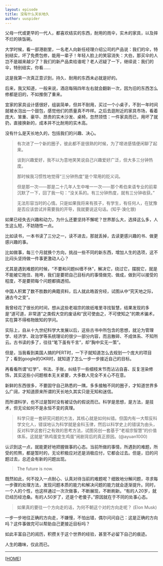 ```yaml
---
layout: episode
title: 没有什么天长地久
author: uuspider
---
```

父母一代或更早的一代人，都喜欢结实的东西，耐用的雨伞，实木的家具，以及摔不烂的铁饭碗。

大学时候，看一部港剧里，一名老人向新任经理介绍公司的产品说：我们的伞，特别结实，坏了免费包修，能用一辈子！年轻人脸上的笑容消失：大伯，那买伞的人岂不是越来越少了？我们的新产品卖给谁呢？老人迟疑了一下，继续说：我们的伞，特别结实，你看……

这是我第一次真正意识到，持久、耐用的东西未必就是好的。

后来，我又知道，一般来说，酒店每隔四年左右就会翻新一次，因为旧的东西怎么修都是旧的，不如推倒了重来。

宜家的家具设计感很好，组装简单，但并不耐用，买过一个小桌子，不到一年时间就被水泡出一个鼓包，感觉他们的质量真不咋样。之后去逛附近的家具市场，看着庞大、笨重、豪华、昂贵的实木沙发、桌椅，忽然领悟：一件家具而已，用坏了就扔，直接换新的，成本并不比耐用的实木高。

没有什么是天长地久的，包括我们的兴趣、决心。

>有次进了一个新的圈子，彼此都不是很熟的时候，为了增进感情便闲聊了起来。
>
>谈到兴趣爱好，我不以为意地笑笑说自己兴趣爱好广泛，但大多三分钟热度。
>
>那时候我习惯性地觉得“三分钟热度”是个常用的贬义词。
>
>但是那一次——那是二十几年人生中唯一一次——那个希伯来语专业的前辈沉默了一下，回了我一句：“没关系的。有三分钟热度，就有三分钟收获。”
>
>无法形容当时的心情。只是如果我将来有孩子，有学生，有任何人，在犹豫是否应该尝试并需要我的开导，我就要说这句话。(知乎·溴化银)

如果已经失去兴趣和动力，为什么还要坚持不懈呢？世界那么大，选择这么多，人生这么短，不妨随性一点。

比如读书，一本书读了三分之一，读不进去，那就丢掉，去读更感兴趣的书、做更感兴趣的事。

比如做事，每三个月就换个方向，挑战一些不同的新东西，增加人生的选项，这不比闷头坚持做一件事更激动人心？

尤其是遇到难题的时候，“不要和问题纠缠不休”，解决它，绕过它，摆脱它，就是不能被它拖住、拖垮，我们是要把自己目标内的事情做完、做成，做到可以接受的程度，不是要把每个问题都搞透彻。

中国人积累了数不胜数的典籍资料，后人就此皓首穷经，试图从中“究天地之际，通古今之变”。

我曾经花了很长的时间，想从这些老祖宗的故纸堆里寻找智慧，结果发现的多是“道可道，非常道”之类假大空的废话和“民可使由之，不可使知之”的欺术骗术，实在算不得格物致知的学问。

实际上，自从十九世纪科学大发展以后，这些古书中所包含的思想，就沦为管理学、经济学、政治学等系统理论的很少一部分内容，而且散碎、不成体系、不知所云。古书读的多了，往往“笔下虽有千言”，却“胸中实无一策”。

但是，当我看到美国人搞的PERT时，一下子就知道怎么去规划一个庞大的项目了；看到google的OKR时，就知道了怎么一步一步接近自己的目标。

再看看所谓“红学”、书法、手账，纠结于一些细枝末节而沾沾自喜、反复渲染修饰，其实这些小问题根本无关紧要，大多数人完全不关心不在意。

新鲜的东西很多，不要固守自己熟悉的一隅，多多接触不同的圈子，才知道世界多么广阔，才知道原来所谓的天长地久其实只是无知和迷信。

而所谓科学，也不过是暂时没有被证伪的假说而已。科学是思想，是方法，是技术，但无论如何不是永恒不变的真理。

>科学只是一套研究问题的方法，其核心就是如何纠错。但国内有一大帮反科学文化人，错误地认为科学就是金科玉律，然后以科学史上的错误为由头，反对科学这套行之有效的思考方法，试图另创一套基于“老祖宗智慧”的价值体系，这就是“熟鸡蛋变生鸡蛋”闹剧背后的真正原因。(@ayuan1000)

认识到这一点，就能更好地把握做事的心态。当前所做的事情，所遇到的难题，所受的煎熬，都是暂时的，无论积极应对还是消极应付，它都会过去。但是，旧的问题过去，总还会有新的问题出现。

>The future is now.

既然如此，何不投入一点耐心、认真对待当前的难题呢？细致地分解问题，寻求每一步骤的处理方法，发现问题本质的能力和解决问题的能力就会逐渐提升。同时，一个人的个性，也这样通过一次次做事，不断展现，不断刷新。“有的人20岁，就已经历经沧桑。有的人50岁了，还是个老傻子。”原因就在于不同的处事心态。

>如果真的要往一个方向走的话，为何不朝这个对的方向走呢？ (Elon Musk)

一步一步地往正确的方向走，不嫌慢，不怕出错，偶尔问问自己：这是正确的方向吗？这件事做完可以帮助自己更接近目标吗？

如此丰富自己的阅历，积攒关于这个世界的经验，甚至不必留下自己的痕迹。

人生的趣味，仅此而已。


***

[[HOME][episode]]

[episode]:http://about.uuspider.com/2019/06/02/episodeindex.html

[ref01]:https://movie.douban.com/subject/3329893/

[ref02]:https://www.zhihu.com/question/50364335/answer/165361969

[ref03]:https://twitter.com/ayuan1000/status/1387208124839329792
